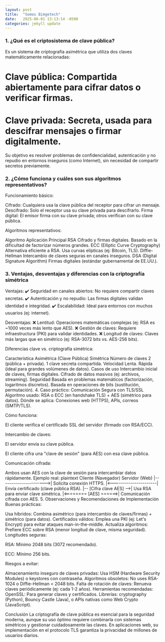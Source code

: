 ```yaml
---
layout: post
title:  "Somos Bimgetech"
date:   2025-06-01 13:13:14 -0500
categories: jekyll update
---
```

### 1. ¿Qué es el criptosistema de clave pública?
Es un sistema de criptografía asimétrica que utiliza dos claves matemáticamente relacionadas:

# Clave pública: Compartida abiertamente para cifrar datos o verificar firmas.
# Clave privada: Secreta, usada para descifrar mensajes o firmar digitalmente.

Su objetivo es resolver problemas de confidencialidad, autenticación y no repudio en entornos inseguros (como Internet), sin necesidad de compartir secretos previamente.

### 2. ¿Cómo funciona y cuáles son sus algoritmos representativos?
Funcionamiento básico:

Cifrado: Cualquiera usa la clave pública del receptor para cifrar un mensaje.
Descifrado: Solo el receptor usa su clave privada para descifrarlo.
Firma digital: El emisor firma con su clave privada; otros verifican con su clave pública.

Algoritmos representativos:

Algoritmo	Aplicación Principal
RSA	Cifrado y firmas digitales. Basado en la dificultad de factorizar números grandes.
ECC (Elliptic Curve Cryptography)	Alternativa eficiente a RSA. Usa curvas elípticas (ej: Bitcoin, TLS).
Diffie-Hellman	Intercambio de claves seguras en canales inseguros.
DSA (Digital Signature Algorithm)	Firmas digitales (estándar gubernamental de EE.UU.).

### 3. Ventajas, desventajas y diferencias con la criptografía simétrica
Ventajas:
✔️ Seguridad en canales abiertos: No requiere compartir claves secretas.
✔️ Autenticación y no repudio: Las firmas digitales validan identidad e integridad.
✔️ Escalabilidad: Ideal para entornos con muchos usuarios (ej: internet).

Desventajas:
❌ Lentitud: Operaciones matemáticas complejas (ej: RSA es ~1000 veces más lento que AES).
❌ Gestión de claves: Requiere infraestructura (PKI) para validar identidades.
❌ Longitud de claves: Claves más largas que en simétrico (ej: RSA-3072 bits vs. AES-256 bits).

Diferencias clave vs. criptografía simétrica:

Característica	Asimétrica (Clave Pública)	Simétrica
Número de claves	2 (pública + privada).	1 clave secreta compartida.
Velocidad	Lenta.	Rápida (ideal para grandes volúmenes de datos).
Casos de uso	Intercambio inicial de claves, firmas digitales.	Cifrado de datos masivos (ej: archivos, streaming).
Seguridad	Basada en problemas matemáticos (factorización, logaritmos discretos).	Basada en operaciones de bits (sustitución, permutación).
4. Caso práctico: Comunicación Segura con TLS/SSL
Algoritmo usado: RSA o ECC (en handshake TLS) + AES (simétrico para datos).
Dónde se aplica: Conexiones web (HTTPS), APIs, correos (SMTP/TLS).

Cómo funciona:

El cliente verifica el certificado SSL del servidor (firmado con RSA/ECC).

Intercambio de claves:

El servidor envía su clave pública.

El cliente cifra una "clave de sesión" (para AES) con esa clave pública.

Comunicación cifrada:

Ambos usan AES con la clave de sesión para intercambiar datos rápidamente.
Ejemplo real:
plaintext
Cliente (Navegador)          Servidor (Web)
       |---------------------->| Solicita conexión HTTPS.
       |<----------------------| Envía certificado (clave pública RSA).
       |-- [Cifra clave AES] -->| Usa RSA para enviar clave simétrica.
       |<======== [AES] ======>| Comunicación cifrada con AES.
5. Observaciones y Recomendaciones de Implementación
Buenas prácticas:

Usa híbridos: Combina asimétrico (para intercambio de claves/firmas) + simétrico (para datos).
Certificados válidos: Emplea una PKI (ej: Let's Encrypt) para evitar ataques man-in-the-middle.
Actualiza algoritmos: Prefiere ECC sobre RSA (menor longitud de clave, misma seguridad).
Longitudes seguras:

RSA: Mínimo 2048 bits (3072 recomendado).

ECC: Mínimo 256 bits.

Riesgos a evitar:

Almacenamiento inseguro de claves privadas: Usa HSM (Hardware Security Modules) o keystores con contraseña.
Algoritmos obsoletos: No uses RSA-1024 o Diffie-Hellman < 2048 bits.
Falta de rotación de claves: Renueva claves periódicamente (ej: cada 1-2 años).
Herramientas recomendadas:
OpenSSL: Para generar claves y certificados.
Librerías: cryptography (Python), Bouncy Castle (Java), o APIs nativas como Web Crypto (JavaScript).

Conclusión
La criptografía de clave pública es esencial para la seguridad moderna, aunque su uso óptimo requiere combinarla con sistemas simétricos y gestionar cuidadosamente las claves. En aplicaciones web, su implementación en el protocolo TLS garantiza la privacidad de millones de usuarios diarios.
